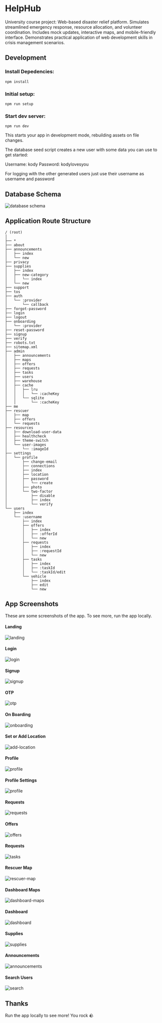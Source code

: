 # HelpHub

University course project: Web-based disaster relief platform. Simulates
streamlined emergency response, resource allocation, and volunteer coordination.
Includes mock updates, interactive maps, and mobile-friendly
interface. Demonstrates practical application of web development skills in
crisis management scenarios.

## Development

### Install Depedencies:

`npm install`

### Initial setup:

`npm run setup`

### Start dev server:

`npm run dev`

This starts your app in development mode, rebuilding assets on file changes.

The database seed script creates a new user with some data you can use to get
started:

Username: kody Password: kodylovesyou

For logging with the other generated users just use their username as username
and password

## Database Schema

![database schema](./database.png)

## Application Route Structure

```
/ (root)
│
├── *
├── about
├── announcements
│   ├── index
│   └── new
├── privacy
├── supplies
│   ├── index
│   ├── new-category
│   │   └── index
│   └── new
├── support
├── tos
├── auth
│   └── :provider
│       └── callback
├── forgot-password
├── login
├── logout
├── onboarding
│   └── :provider
├── reset-password
├── signup
├── verify
├── robots.txt
├── sitemap.xml
├── admin
│   ├── announcements
│   ├── maps
│   ├── offers
│   ├── requests
│   ├── tasks
│   ├── users
│   ├── warehouse
│   ├── cache
│   │   ├── lru
│   │   │   └── :cacheKey
│   │   └── sqlite
│   │       └── :cacheKey
├── me
├── rescuer
│   ├── map
│   ├── offers
│   └── requests
├── resources
│   ├── download-user-data
│   ├── healthcheck
│   ├── theme-switch
│   └── user-images
│       └── :imageId
├── settings
│   └── profile
│       ├── change-email
│       ├── connections
│       ├── index
│       ├── location
│       ├── password
│       │   └── create
│       ├── photo
│       └── two-factor
│           ├── disable
│           ├── index
│           └── verify
└── users
    ├── index
    └── :username
        ├── index
        ├── offers
        │   ├── index
        │   ├── :offerId
        │   └── new
        ├── requests
        │   ├── index
        │   ├── :requestId
        │   └── new
        ├── tasks
        │   ├── index
        │   ├── :taskId
        │   └── :taskId/edit
        └── vehicle
            ├── index
            ├── edit
            └── new
```

## App Screenshots

These are some screenshots of the app. To see more, run the app locally.

#### Landing

![landing](./md_images/landing.png)

#### Login

![login](./md_images/Login.jpeg)

#### Signup

![signup](./md_images/Sign-Up.jpeg)

#### OTP

![otp](./md_images/otp.jpeg)

#### On Boarding

![onboarding](./md_images/onboarding.jpeg)

#### Set or Add Location

![add-location](./md_images/add-location.jpeg)

#### Profile

![profile](./md_images/profile.jpeg)

#### Profile Settings

![profile](./md_images/profile-settings.jpeg)

#### Requests

![requests](./md_images/requests.jpeg)

#### Offers

![offers](./md_images/offers.jpeg)

#### Requests

![tasks](./md_images/tasks.jpeg)

#### Rescuer Map

![rescuer-map](./md_images/rescuer-map.jpeg)

#### Dashboard Maps

![dashboard-maps](./md_images/dashboard-maps.jpeg)

#### Dashboard

![dashboard](./md_images/dashboard.jpeg)

#### Supplies

![supplies](./md_images/supplies.jpeg)

#### Announcements

![announcements](./md_images/announcements.jpeg)

#### Search Users

![search](./md_images/searchusers.jpeg)

## Thanks

Run the app locally to see more! You rock 🪨
